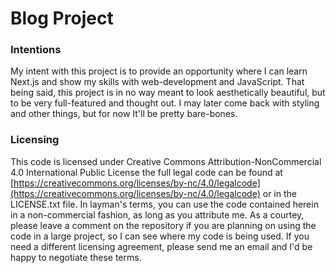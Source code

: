 # Blog Project
### Intentions
My intent with this project is to provide an opportunity where I can learn Next.js and show my skills with web-development and JavaScript. That being said, this project is in no way meant to look aesthetically beautiful, but to be very full-featured and thought out. I may later come back with styling and other things, but for now It'll be pretty bare-bones.
### Licensing 
This code is licensed under Creative Commons Attribution-NonCommercial 4.0 International Public License the full legal code can be found at [https://creativecommons.org/licenses/by-nc/4.0/legalcode](https://creativecommons.org/licenses/by-nc/4.0/legalcode) or in the LICENSE.txt file. In layman's terms, you can use the code contained herein in a non-commercial fashion, as long as you attribute me. As a courtey, please leave a comment on the repository if you are planning on using the code in a large project, so I can see where my code is being used. If you need a different licensing agreement, please send me an email and I'd be happy to negotiate these terms. 
